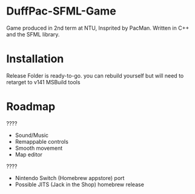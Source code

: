 # DuffPac-SFML-Game
Game produced in 2nd term at NTU, Insprited by PacMan. Written in C++ and the SFML library.

# Installation 
Release Folder is ready-to-go. you can rebuild yourself but will need to retarget to v141 MSBuild tools

# Roadmap
  ????
  - Sound/Music
  - Remappable controls
  - Smooth movement
  - Map editor
  
  ????
  - Nintendo Switch (Homebrew appstore) port
  - Possible JITS (Jack in the Shop) homebrew release
